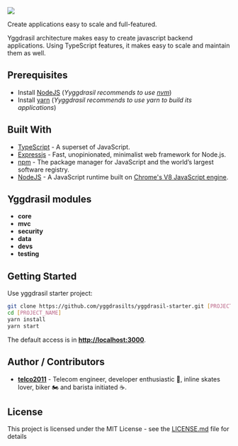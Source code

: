 <p align="left">
  <a href="https://github.com/yggdrasilts" target="blank">
      <img src="http://www.shibamiandme.com/images/full_logo.png" />
  </a>
</p>

Create applications easy to scale and full-featured.

Yggdrasil architecture makes easy to create javascript backend applications. Using TypeScript features, it makes easy to scale and maintain them as well.

## Prerequisites

* Install [NodeJS](https://nodejs.org/en/) (_Yyggdrasil recommends to use [nvm](https://github.com/creationix/nvm)_)
* Install [yarn](https://yarnpkg.com) (_Yyggdrasil recommends to use yarn to build its applications_)

## Built With

* [TypeScript](https://www.typescriptlang.org/) - A superset of JavaScript.
* [Expressjs](http://expressjs.com/) - Fast, unopinionated, minimalist web framework for Node.js.
* [npm](https://www.npmjs.com/) - The package manager for JavaScript and the world’s largest software registry.
* [NodeJS](https://nodejs.org/en/) - A JavaScript runtime built on [Chrome's V8 JavaScript engine](https://developers.google.com/v8/).

## Yggdrasil modules

* **core**
* **mvc**
* **security**
* **data**
* **devs**
* **testing**

## Getting Started

Use yggdrasil starter project:

```bash
git clone https://github.com/yggdrasilts/yggdrasil-starter.git [PROJECT_NAME]
cd [PROJECT_NAME]
yarn install
yarn start
```

The default access is in **[http://localhost:3000](http://localhost:3000)**.

## Author / Contributors

* **[telco2011](https://github.com/telco2011)** - Telecom engineer, developer enthusiastic 👾, inline skates lover, biker 🏍 and barista initiated ☕️.

## License

This project is licensed under the MIT License - see the [LICENSE.md](LICENSE.md) file for details
